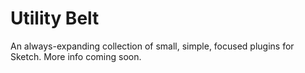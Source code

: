# Utility Belt

An always-expanding collection of small, simple, focused plugins for Sketch. More info coming soon.